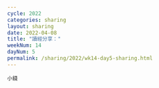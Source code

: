 ```yaml
---
cycle: 2022
categories: sharing
layout: sharing
date: 2022-04-08
title: "讀經分享："
weekNum: 14
dayNum: 5
permalink: /sharing/2022/wk14-day5-sharing.html
---
```


[](https://eccseattle.github.io/media/sharing/2022/wk014/2022-04-08-bin.m4a)

`小錢`
